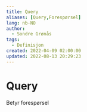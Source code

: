 ```yaml
---
title: Query
aliases: [Query,Forespørsel]
lang: nb-NO
author:
  - Sondre Grønås
tags:
  - Definisjon
created: 2022-04-09 02:00:00
updated: 2022-08-13 20:29:23
---
```

# Query
Betyr forespørsel